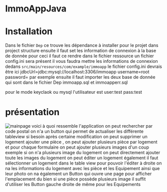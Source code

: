 # ImmoAppJava



# Installation

Dans le fichier ``Dep`` ce trouve les dépendance à installer pour le projet dans project structure ensuite il faut set les information de connexion à la base de donnée pour ceci il faut ce rendre dans le fichier ressource un fichier config.ini sera présent il vous faudra mettre les informations de connexion dedans
``src/main/resources/com/example/immoapp`` le fichier config.ini devrais être ici
jdbcUrl=jdbc:mysql://localhost:3306/immoapp
username=root
password=
par exemple
ensuite il faut importer les deux base de donnée qui sont dans le fichier Dep immoapp.sql et immoapperr.sql

pour le mode keyclaok ou mysql l'utilisateur est
user:test
pass:test

# présentation
![mainpage](https://i.postimg.cc/VN66w7NJ/Cfzefzefzefzefapture.png)
voici à quoi ressemble l'application on peut rechercher par code postal on n'a un button qui permet de actualiser les différente tableview si besoin après certaine modification on peut supprimer un logement ajouter une pièce , on peut ajouter plusieurs pièce par logement et pour chaque formulaire on peut ajouter plusieurs images d'un coup exemple si on n'a plusieurs image du logement on peut directement ajouter toute les images du logement  on peut éditer un logement également il faut sélectionner un logement dans le table view pour pouvoir l'éditer à droite on na les informations du logement avec les pièce et les Equipement ainsi que leur photo on na également un Button qui ouvre une page pour afficher l'emplacement du bien si une pièce possède plusieurs image il suffit d'utiliser les Button gauche droite de même pour les Equipements

